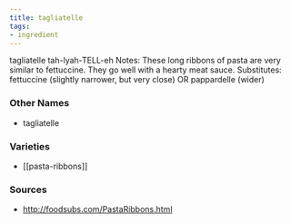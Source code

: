 ```yaml
---
title: tagliatelle
tags:
- ingredient
---
```

tagliatelle tah-lyah-TELL-eh Notes: These long ribbons of pasta are very similar to fettuccine. They go well with a hearty meat sauce. Substitutes: fettuccine (slightly narrower, but very close) OR pappardelle (wider)

### Other Names

* tagliatelle

### Varieties

* [[pasta-ribbons]]

### Sources
* http://foodsubs.com/PastaRibbons.html
